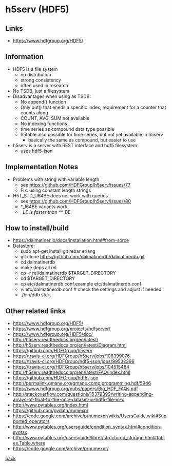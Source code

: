 # h5serv (HDF5)

## Links

* https://www.hdfgroup.org/HDF5/

## Information

* HDF5 is a file system
    * no distribution
    * strong consistency
    * often used in research
* No TSDB, just  a filesystem
* Disadvantages when using as TSDB:
    * No append() function
    * Only put() that eneds a specific index, requirement for a counter that counts along
    * COUNT, AVG, SUM not available
    * No indexing functions
    * time series as compound data type possible
    * h5table also possible for time series, but not yet available in h5serv
        * basically the same as compound, but easier to use
* h5serv is a server with REST interface and hdf5 filesystem
    * uses hdf5-json

## Implementation Notes

* Problems with string with variable length
    * see https://github.com/HDFGroup/h5serv/issues/77
    * Fix: using constant length strings
* H5T_STD_U64BE does not work with queries
    * see https://github.com/HDFGroup/h5serv/issues/80
    * *_I64BE variants work
    * *_*_LE is faster than *_*_BE


## How to install/build

* https://dalmatiner.io/docs/installation.html#from-sorce
* Datastore:
  * sudo apt-get install git rebar erlang
  * git clone https://github.com/dalmatinerdb/dalmatinerdb.git
  * cd dalmatinerdb
  * make deps all rel
  * cp -r rel/dalmatinerdb $TARGET_DIRECTORY
  * cd $TARGET_DIRECTORY
  * cp etc/dalmatinerdb.conf.example etc/dalmatinerdb.conf
  * vi etc/dalmatinerdb.conf # check the settings and adjust if needed
  * ./bin/ddb start
  
## Other related links

* https://www.hdfgroup.org/HDF5/
* https://www.hdfgroup.org/projects/hdfserver/
* https://www.hdfgroup.org/HDF5/doc/
* http://h5serv.readthedocs.org/en/latest/
* http://h5serv.readthedocs.org/en/latest/Diagram.html
* https://github.com/HDFGroup/h5serv
* https://travis-ci.org/HDFGroup/h5serv/jobs/106399076
* https://travis-ci.org/HDFGroup/hdf5-json/jobs/99532396
* https://travis-ci.org/HDFGroup/h5serv/jobs/104515484
* http://h5serv.readthedocs.org/en/latest/FAQ/index.html
* https://github.com/HDFGroup/hdf5-json
* http://permalink.gmane.org/gmane.comp.programming.hdf/5946
* https://www.hdfgroup.org/pubs/papers/Big_HDF_FAQs.pdf
* http://stackoverflow.com/questions/15379399/writing-appending-arrays-of-float-to-the-only-dataset-in-hdf5-file-in-c
* http://www.pytables.org/index.html
* https://github.com/pydata/numexpr
* https://code.google.com/archive/p/numexpr/wikis/UsersGuide.wiki#Supported_operators
* http://www.pytables.org/usersguide/condition_syntax.html#condition-syntax
* http://www.pytables.org/usersguide/libref/structured_storage.html#tables.Table.where
* https://code.google.com/archive/p/numexpr/

[back](../../)
